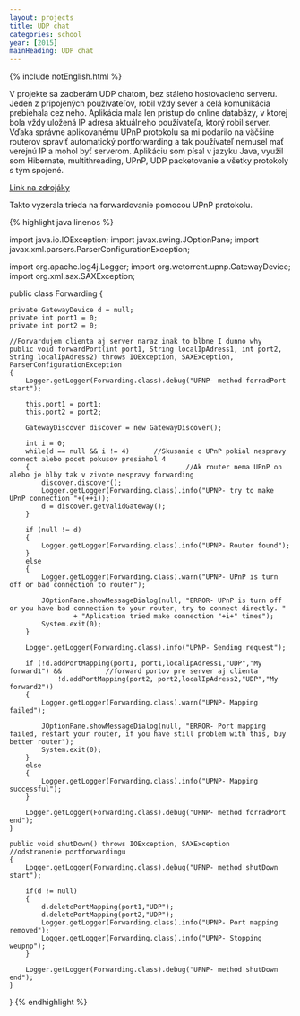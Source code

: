 ```yaml
---
layout: projects
title: UDP chat
categories: school
year: [2015]
mainHeading: UDP chat
---
```


{% include notEnglish.html %}

V projekte sa zaoberám UDP chatom, bez stáleho hostovacieho serveru. Jeden z pripojených používateľov, robil vždy sever a celá komunikácia prebiehala cez neho. Aplikácia mala len prístup do online databázy, v ktorej bola vždy uložená IP adresa aktuálneho používateľa, ktorý robil server. Vďaka správne aplikovanému UPnP protokolu sa mi podarilo na väčšine routerov spraviť automatický portforwarding a tak používateľ nemusel mať verejnú IP a mohol byť serverom. Aplikáciu som písal v jazyku Java, využil som Hibernate, multithreading, UPnP, UDP packetovanie a všetky protokoly s tým spojené.

<a href="/">Link na zdrojáky</a>

Takto vyzerala trieda na forwardovanie pomocou UPnP protokolu. 


{% highlight java linenos %}

import java.io.IOException;
import javax.swing.JOptionPane;
import javax.xml.parsers.ParserConfigurationException;

import org.apache.log4j.Logger;
import org.wetorrent.upnp.GatewayDevice;
import org.xml.sax.SAXException;


public class Forwarding {
	
	private GatewayDevice d = null;
	private int port1 = 0;
	private int port2 = 0;
	
	//Forvardujem clienta aj server naraz inak to blbne I dunno why
	public void forwardPort(int port1, String localIpAdress1, int port2, String localIpAdress2) throws IOException, SAXException, ParserConfigurationException
	{
		Logger.getLogger(Forwarding.class).debug("UPNP- method forradPort start");		
		
		this.port1 = port1;
		this.port2 = port2;
		
		GatewayDiscover discover = new GatewayDiscover();
				
		int i = 0;
		while(d == null && i != 4)		//Skusanie o UPnP pokial nespravy connect alebo pocet pokusov presiahol 4
		{										//Ak router nema UPnP on alebo je blby tak v zivote nespravy forwarding
			discover.discover();
			Logger.getLogger(Forwarding.class).info("UPNP- try to make UPnP connection "+(++i));
			d = discover.getValidGateway();
		}
		
		if (null != d) 
		{		   
			Logger.getLogger(Forwarding.class).info("UPNP- Router found");
		} 
		else 
		{			
			Logger.getLogger(Forwarding.class).warn("UPNP- UPnP is turn off or bad connection to router");
			
			JOptionPane.showMessageDialog(null, "ERROR- UPnP is turn off or you have bad connection to your router, try to connect directly. "
					+ "Aplication tried make connection "+i+" times");
			System.exit(0);		    
		}				 
					
		Logger.getLogger(Forwarding.class).info("UPNP- Sending request");
		
		if (!d.addPortMapping(port1, port1,localIpAdress1,"UDP","My forward1") && 			//forward portov pre server aj clienta
				!d.addPortMapping(port2, port2,localIpAdress2,"UDP","My forward2")) 
		{
			Logger.getLogger(Forwarding.class).warn("UPNP- Mapping failed");
			
			JOptionPane.showMessageDialog(null, "ERROR- Port mapping failed, restart your router, if you have still problem with this, buy better router");
			System.exit(0);
		} 
		else
		{	
			Logger.getLogger(Forwarding.class).info("UPNP- Mapping successful");			       
		}
		
		Logger.getLogger(Forwarding.class).debug("UPNP- method forradPort end");
	}
	
	public void shutDown() throws IOException, SAXException		//odstranenie portforwardingu
	{
		Logger.getLogger(Forwarding.class).debug("UPNP- method shutDown start");
		
		if(d != null)
		{
			d.deletePortMapping(port1,"UDP");
			d.deletePortMapping(port2,"UDP");
			Logger.getLogger(Forwarding.class).info("UPNP- Port mapping removed");
			Logger.getLogger(Forwarding.class).info("UPNP- Stopping weupnp");
		}				
		
		Logger.getLogger(Forwarding.class).debug("UPNP- method shutDown end");
	}	
}
{% endhighlight %}
